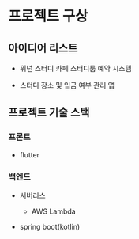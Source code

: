 # 프로젝트 구상

## 아이디어 리스트

- 위넌 스터디 카페 스터디룸 예약 시스템

- 스터디 장소 및 입금 여부 관리 앱

## 프로젝트 기술 스택

### 프론트

- flutter

### 백엔드

- 서버리스

  - AWS Lambda

- spring boot(kotlin)
